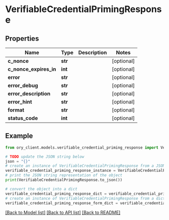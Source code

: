 # VerifiableCredentialPrimingResponse


## Properties

Name | Type | Description | Notes
------------ | ------------- | ------------- | -------------
**c_nonce** | **str** |  | [optional] 
**c_nonce_expires_in** | **int** |  | [optional] 
**error** | **str** |  | [optional] 
**error_debug** | **str** |  | [optional] 
**error_description** | **str** |  | [optional] 
**error_hint** | **str** |  | [optional] 
**format** | **str** |  | [optional] 
**status_code** | **int** |  | [optional] 

## Example

```python
from ory_client.models.verifiable_credential_priming_response import VerifiableCredentialPrimingResponse

# TODO update the JSON string below
json = "{}"
# create an instance of VerifiableCredentialPrimingResponse from a JSON string
verifiable_credential_priming_response_instance = VerifiableCredentialPrimingResponse.from_json(json)
# print the JSON string representation of the object
print(VerifiableCredentialPrimingResponse.to_json())

# convert the object into a dict
verifiable_credential_priming_response_dict = verifiable_credential_priming_response_instance.to_dict()
# create an instance of VerifiableCredentialPrimingResponse from a dict
verifiable_credential_priming_response_form_dict = verifiable_credential_priming_response.from_dict(verifiable_credential_priming_response_dict)
```
[[Back to Model list]](../README.md#documentation-for-models) [[Back to API list]](../README.md#documentation-for-api-endpoints) [[Back to README]](../README.md)


